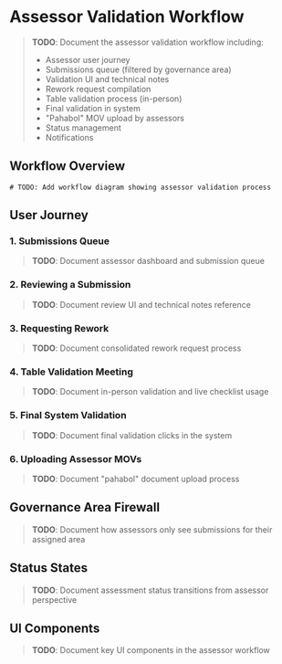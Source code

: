 # Assessor Validation Workflow

> **TODO**: Document the assessor validation workflow including:
> - Assessor user journey
> - Submissions queue (filtered by governance area)
> - Validation UI and technical notes
> - Rework request compilation
> - Table validation process (in-person)
> - Final validation in system
> - "Pahabol" MOV upload by assessors
> - Status management
> - Notifications

## Workflow Overview

```mermaid
# TODO: Add workflow diagram showing assessor validation process
```

## User Journey

### 1. Submissions Queue

> **TODO**: Document assessor dashboard and submission queue

### 2. Reviewing a Submission

> **TODO**: Document review UI and technical notes reference

### 3. Requesting Rework

> **TODO**: Document consolidated rework request process

### 4. Table Validation Meeting

> **TODO**: Document in-person validation and live checklist usage

### 5. Final System Validation

> **TODO**: Document final validation clicks in the system

### 6. Uploading Assessor MOVs

> **TODO**: Document "pahabol" document upload process

## Governance Area Firewall

> **TODO**: Document how assessors only see submissions for their assigned area

## Status States

> **TODO**: Document assessment status transitions from assessor perspective

## UI Components

> **TODO**: Document key UI components in the assessor workflow
